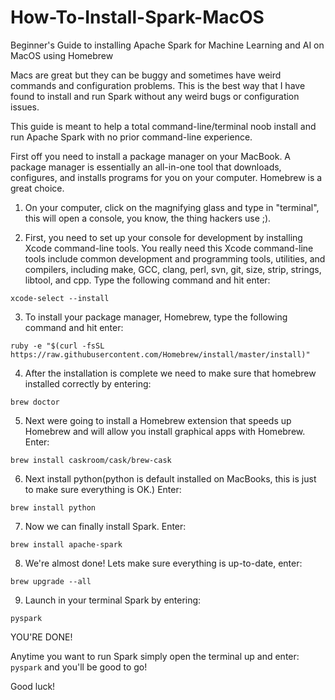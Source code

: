 # How-To-Install-Spark-MacOS

Beginner's Guide to installing Apache Spark for Machine Learning and AI on MacOS using Homebrew

Macs are great but they can be buggy and sometimes have weird commands and configuration problems. This is the best way that I have found to install and run Spark without any weird bugs or configuration issues.

This guide is meant to help a total command-line/terminal noob install and run Apache Spark with 
no prior command-line experience.

First off you need to install a package manager on your MacBook. A package manager is essentially an all-in-one tool that downloads, configures, and installs programs for you on your computer. Homebrew is a great choice.

1. On your computer, click on the magnifying glass and type in "terminal", this will open a console, you know, the thing hackers use ;).

2. First, you need to set up your console for development by installing Xcode command-line tools. You really need this Xcode command-line tools include common development and programming tools, utilities, and compilers, including make, GCC, clang, perl, svn, git, size, strip, strings, libtool, and cpp. Type the following command and hit enter:
 
 ```xcode-select --install```

3. To install your package manager, Homebrew, type the following command and hit enter:

```ruby -e "$(curl -fsSL https://raw.githubusercontent.com/Homebrew/install/master/install)" ```
  
4. After the installation is complete we need to make sure that homebrew installed correctly by entering: 
  
```brew doctor```

5. Next were going to install a Homebrew extension that speeds up Homebrew and will allow you install graphical apps with Homebrew. Enter: 

```brew install caskroom/cask/brew-cask```

6. Next install python(python is default installed on MacBooks, this is just to make sure everything is OK.) Enter:

```brew install python```

7. Now we can finally install Spark. Enter:

```brew install apache-spark```

8. We're almost done! Lets make sure everything is up-to-date, enter:

```brew upgrade --all```

9. Launch in your terminal Spark by entering:

```pyspark```

YOU'RE DONE!

Anytime you want to run Spark simply open the terminal up and enter:
```pyspark``` and you'll be good to go!

Good luck!
